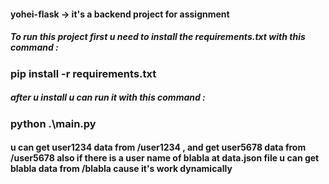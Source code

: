 #### yohei-flask -> it's a backend project for assignment 

##### To run this project first u need to install the requirements.txt with this command : 
### pip install -r requirements.txt

##### after u install u can run it with this command : 
### python .\main.py

#### u can get user1234 data from /user1234 , and get user5678 data from /user5678 also if there is a user name of blabla at data.json file u can get blabla data from /blabla cause it's work dynamically
